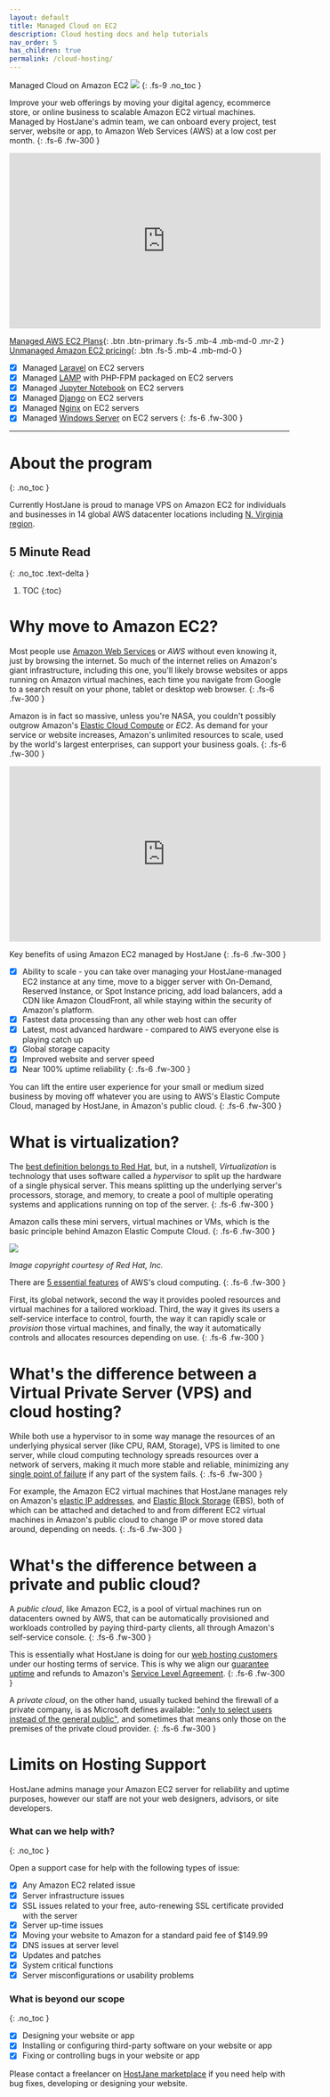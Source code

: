 ```yaml
---
layout: default
title: Managed Cloud on EC2
description: Cloud hosting docs and help tutorials
nav_order: 5
has_children: true
permalink: /cloud-hosting/
---
```


Managed Cloud on Amazon EC2 ![](/assets/wave.svg)
{: .fs-9 .no_toc }

Improve your web offerings by moving your digital agency, ecommerce store, or online business to scalable Amazon EC2 virtual machines. Managed by HostJane's admin team, we can onboard every project, test server, website or app, to Amazon Web Services (AWS) at a low cost per month.
{: .fs-6 .fw-300 }

<iframe width="560" height="315" src="https://www.youtube.com/embed/q6WlzHLxNKI" title="YouTube video player" frameborder="0" allow="accelerometer; autoplay; clipboard-write; encrypted-media; gyroscope; picture-in-picture" allowfullscreen></iframe>

[Managed AWS EC2 Plans](https://cloud.hostjane.com/vps/?appType=0&app=0){: .btn .btn-primary .fs-5 .mb-4 .mb-md-0 .mr-2 } [Unmanaged Amazon EC2 pricing](https://aws.amazon.com/ec2/pricing/on-demand/){: .btn .fs-5 .mb-4 .mb-md-0 }

- [x] Managed [Laravel](/cloud-hosting/laravel/) on EC2 servers
- [x] Managed [LAMP](/cloud-hosting/lamp-php/) with PHP-FPM packaged on EC2 servers
- [x] Managed [Jupyter Notebook](/cloud-hosting/jupyter-notebook/) on EC2 servers
- [x] Managed [Django](/cloud-hosting/django/) on EC2 servers
- [x] Managed [Nginx](/cloud-hosting/nginx/) on EC2 servers
- [x] Managed [Windows Server](/cloud-hosting/windows-hosting/) on EC2 servers
{: .fs-6 .fw-300 }

---

# About the program
{: .no_toc }

<span class="blue">Currently HostJane is proud to manage VPS on Amazon EC2 for individuals and businesses in 14 global AWS datacenter locations including [N. Virginia region](https://www.aboutamazon.com/news/aws/aws-commitment-to-virginia).</span>

## 5 Minute Read
{: .no_toc .text-delta }

1. TOC
{:toc}

# Why move to Amazon EC2?

Most people use [Amazon Web Services](https://aws.amazon.com/) or *AWS* without even knowing it, just by browsing the internet. So much of the internet relies on Amazon's giant infrastructure, including this one, you'll likely browse websites or apps running on Amazon virtual machines, each time you navigate from Google to a search result on your phone, tablet or desktop web browser.
{: .fs-6 .fw-300 }

Amazon is in fact so massive, unless you're NASA, you couldn't possibly outgrow Amazon's [Elastic Cloud Compute](https://aws.amazon.com/ec2/) or *EC2*. As demand for your service or website increases, Amazon's unlimited resources to scale, used by the world's largest enterprises, can support your business goals.
{: .fs-6 .fw-300 }

<iframe width="560" height="315" src="https://www.youtube.com/embed/iHX-jtKIVNA" title="YouTube video player" frameborder="0" allow="accelerometer; autoplay; clipboard-write; encrypted-media; gyroscope; picture-in-picture" allowfullscreen></iframe>

<span class="green">Key benefits of using Amazon EC2 managed by HostJane</span>
{: .fs-6 .fw-300 }

- [x] Ability to scale - you can take over managing your HostJane-managed EC2 instance at any time, move to a bigger server with On-Demand, Reserved Instance, or Spot Instance pricing, add load balancers, add a CDN like Amazon CloudFront, all while staying within the security of Amazon's platform. 
- [x] Fastest data processing than any other web host can offer
- [x] Latest, most advanced hardware - compared to AWS everyone else is playing catch up
- [x] Global storage capacity
- [x] Improved website and server speed
- [x] Near 100% uptime reliability 
{: .fs-6 .fw-300 }

You can lift the entire user experience for your small or medium sized business by moving off whatever you are using to AWS's Elastic Compute Cloud, managed by HostJane, in Amazon's public cloud.
 {: .fs-6 .fw-300 }

# What is virtualization?

The [best definition belongs to Red Hat](https://www.redhat.com/en/topics/virtualization/what-is-virtualization), but, in a nutshell, *Virtualization* is technology that uses software called a *hypervisor* to split up the hardware of a single physical server. This means splitting up the underlying server's processors, storage, and memory, to create a pool of multiple operating systems and applications running on top of the server. 
 {: .fs-6 .fw-300 }

<span class="orange">Amazon calls these mini servers, virtual machines or VMs, which is the basic principle behind Amazon Elastic Compute Cloud.</span>
 {: .fs-6 .fw-300 }

![](/assets/virtualization.png)

*Image copyright courtesy of Red Hat, Inc.*

There are [5 essential features](https://nvlpubs.nist.gov/nistpubs/legacy/sp/nistspecialpublication800-145.pdf) of AWS's cloud computing.
 {: .fs-6 .fw-300 }

First, its global network, second the way it provides pooled resources and virtual machines for a tailored workload. Third, the way it gives its users a self-service interface to control, fourth, the way it can rapidly scale or *provision* those virtual machines, and finally, the way it automatically controls and allocates resources depending on use.
 {: .fs-6 .fw-300 }

# What's the difference between a Virtual Private Server (VPS) and cloud hosting?

While both use a hypervisor to in some way manage the resources of an underlying physical server (like CPU, RAM, Storage), VPS is limited to one server, while cloud computing technology spreads resources over a network of servers, making it much more stable and reliable, minimizing any [single point of failure](https://docs.aws.amazon.com/whitepapers/latest/real-time-communication-on-aws/high-availability-and-scalability-on-aws.html) if any part of the system fails.
 {: .fs-6 .fw-300 }

For example, the Amazon EC2 virtual machines that HostJane manages rely on Amazon's [elastic IP addresses](https://docs.aws.amazon.com/AWSEC2/latest/UserGuide/elastic-ip-addresses-eip.html), and [Elastic Block Storage](https://docs.aws.amazon.com/AWSEC2/latest/UserGuide/storage_ebs.html) (EBS), both of which can be attached and detached to and from different EC2 virtual machines in Amazon's public cloud to change IP or move stored data around, depending on needs.
 {: .fs-6 .fw-300 }

# What's the difference between a private and public cloud?

A *public cloud*, like Amazon EC2, is a pool of virtual machines run on datacenters owned by AWS, that can be automatically provisioned and workloads controlled by paying third-party clients, all through Amazon's self-service console.
 {: .fs-6 .fw-300 }

<span class="blue">This is essentially what HostJane is doing for our [web hosting customers](https://cloud.hostjane.com) under our hosting terms of service. This is why we align our [guarantee uptime](https://www.hostjane.com/legal/sla/) and refunds to Amazon's [Service Level Agreement](https://aws.amazon.com/legal/service-level-agreements/).</span>
{: .fs-6 .fw-300 }

A *private cloud*, on the other hand, usually tucked behind the firewall of a private company, is as Microsoft defines available: ["only to select users instead of the general public"](https://azure.microsoft.com/en-au/resources/cloud-computing-dictionary/what-is-a-private-cloud), and sometimes that means only those on the premises of the private cloud provider.
{: .fs-6 .fw-300 }

#  Limits on Hosting Support

HostJane admins manage your Amazon EC2 server for reliability and uptime purposes, however our staff are not your web designers, advisors, or site developers.

### What can we help with?
{: .no_toc }

Open a support case for help with the following types of issue:

- [x] Any Amazon EC2 related issue
- [x] Server infrastructure issues
- [x] SSL issues related to your free, auto-renewing SSL certificate provided with the server
- [x] Server up-time issues
- [x] Moving your website to Amazon for a standard paid fee of $149.99
- [x] DNS issues at server level
- [x] Updates and patches
- [x] System critical functions
- [x] Server misconfigurations or usability problems

### What is beyond our scope
{: .no_toc }

- [x] Designing your website or app
- [x] Installing or configuring third-party software on your website or app
- [x] Fixing or controlling bugs in your website or app

<span class="purple">Please contact a freelancer on [HostJane marketplace](https://www.hostjane.com/marketplace) if you need help with bug fixes, developing or designing your website.</span>
